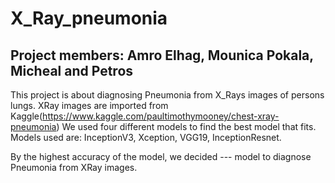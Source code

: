 # X_Ray_pneumonia

## Project members: Amro Elhag, Mounica Pokala, Micheal and Petros

This project is about diagnosing Pneumonia from X_Rays images of persons lungs. XRay images are imported from Kaggle(https://www.kaggle.com/paultimothymooney/chest-xray-pneumonia)
We used four different models to find the best model that fits. Models used are:
InceptionV3,
Xception,
VGG19,
InceptionResnet.

By the highest accuracy of the model, we decided --- model to diagnose Pneumonia from XRay images.
